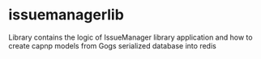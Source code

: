 # issuemanagerlib
Library contains the logic of IssueManager library application and how to create capnp models from Gogs serialized database into redis
